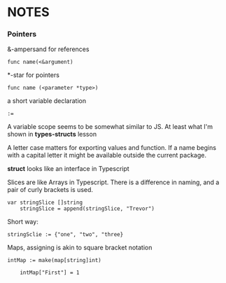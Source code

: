# NOTES 

### Pointers

&-ampersand for references
```
func name(<&argument)
```

*-star for pointers
```
func name (<parameter *type>)
```

a short variable declaration
```
:= 
```

A variable scope seems to be somewhat similar to JS. At least what I'm shown 
in **types-structs** lesson

A letter case matters for exporting values and function. If a name begins 
with a capital letter it might be available outside the current package.

**struct** looks like an interface in Typescript

Slices are like Arrays in Typescript. There is a difference in naming, and a 
pair of curly brackets is used.

```
var stringSlice []string
	stringSlice = append(stringSlice, "Trevor")
```

Short way:

`stringSclie := {"one", "two", "three}`

Maps, assigning is akin to square bracket notation

```
intMap := make(map[string]int)
	
	intMap["First"] = 1
```